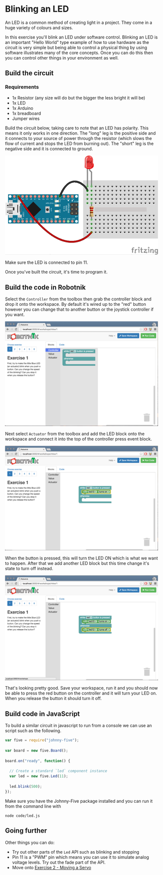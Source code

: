 # Blinking an LED

An LED is a common method of creating light in a project. They come in a huge
variety of colours and sizes.

In this exercise you'll blink an LED under software control. Blinking an LED
is an important "Hello World" type example of how to use hardware as the
circuit is very simple but being able to control a physical thing by using
software illustrates many of the core concepts. Once you can do this then
you can control other things in your environment as well.

## Build the circuit

### Requirements

* 1x Resistor (any size will do but the bigger the less bright it will be)
* 1x LED
* 1x Arduino
* 1x breadboard
* Jumper wires

Build the circuit below, taking care to note that an LED has polarity. This means
it only works in one direction. The "long" leg is the positive side and it
connects to your source of power through the resistor (which slows the flow of
current and stops the LED from burning out). The "short" leg is the negative
side and it is connected to ground.

![LED Circuit](./led_bb.png)

Make sure the LED is connected to pin 11.

Once you've built the circuit, it's time to program it.

## Build the code in Robotnik

Select the `Controller` from the toolbox then grab the controller block and drop
it onto the workspace. By default it's wired up to the "red" button however you
can change that to another button or the joystick controller if you want.

![Select controller](./images/led-controller.png)

Next select `Actuator` from the toolbox and add the LED block onto the workspace
and connect it into the top of the controller press event block.

![LED](./images/led-turnon.png)

When the button is pressed, this will turn the LED ON which is what we want
to happen. After that we add another LED block but this time change it's state
to turn off instead.

![LED off](./images/led-turnoff.png)

That's looking pretty good. Save your workspace, run it and you should now
be able to press the red button on the controller and it will turn your LED on.
When you release the button it should turn it off.

## Build code in JavaScript

To build a similar circuit in javascript to run from a console we can use an
script such as the following.

```javascript
var five = require("johnny-five");

var board = new five.Board();

board.on("ready", function() {

  // Create a standard `led` component instance
  var led = new five.Led(11);

  led.blink(500);
});
```

Make sure you have the Johnny-Five package installed and you can run it from
the command line with

```
node code/led.js
```

## Going further

Other things you can do:

* Try out other parts of the `Led` API such as blinking and stopping
* Pin 11 is a "PWM" pin which means you can use it to simulate analog voltage
levels. Try out the fade part of the API.
* Move onto [Exercise 2 - Moving a Servo](./servo.md)
